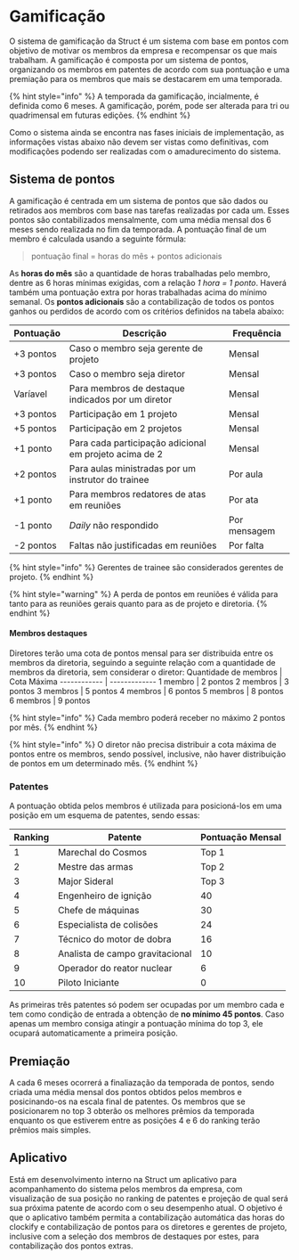 # Gamificação
O sistema de gamificação da Struct é um sistema com base em pontos com objetivo de motivar os membros da empresa e recompensar os que mais trabalham. A gamificação é composta por um sistema de pontos, organizando os membros em patentes de acordo com sua pontuação e uma premiação para os membros que mais se destacarem em uma temporada.

{% hint style="info" %}
A temporada da gamificação, incialmente, é definida como 6 meses. A gamificação, porém, pode ser alterada para tri ou quadrimensal em futuras edições.
{% endhint %}

Como o sistema ainda se encontra nas fases iniciais de implementação, as informações vistas abaixo não devem ser vistas como definitivas, com modificações podendo ser realizadas com o amadurecimento do sistema.

## Sistema de pontos
A gamificação é centrada em um sistema de pontos que são dados ou retirados aos membros com base nas tarefas realizadas por cada um. Esses pontos são contabilizados mensalmente, com uma média mensal dos 6 meses sendo realizada no fim da temporada.
A pontuação final de um membro é calculada usando a seguinte fórmula:
> pontuação final = horas do mês + pontos adicionais

As **horas do mês** são a quantidade de horas trabalhadas pelo membro, dentre as 6 horas mínimas exigidas, com a relação *1 hora = 1 ponto*. Haverá também uma pontuação extra por horas trabalhadas acima do mínimo semanal.
Os **pontos adicionais** são a contabilização de todos os pontos ganhos ou perdidos de acordo com os critérios definidos na tabela abaixo:

Pontuação | Descrição | Frequência
------------ | ------------- | -------------
+3 pontos | Caso o membro seja gerente de projeto | Mensal
+3 pontos | Caso o membro seja diretor | Mensal
Varíavel | Para membros de destaque indicados por um diretor | Mensal
+3 pontos | Participação em 1 projeto | Mensal
+5 pontos | Participação em 2 projetos | Mensal
+1 ponto | Para cada participação adicional em projeto acima de 2 | Mensal
+2 pontos | Para aulas ministradas por um instrutor do trainee | Por aula
+1 ponto | Para membros redatores de atas em reuniões | Por ata
-1 ponto | *Daily* não respondido | Por mensagem
-2 pontos | Faltas não justificadas em reuniões | Por falta

{% hint style="info" %}
Gerentes de trainee são considerados gerentes de projeto.
{% endhint %}

{% hint style="warning" %}
A perda de pontos em reuniões é válida para tanto para as reuniões gerais quanto para as de projeto e diretoria.
{% endhint %}

#### Membros destaques
Diretores terão uma cota de pontos mensal para ser distribuida entre os membros da diretoria, seguindo a seguinte relação com a quantidade de membros da diretoria, sem considerar o diretor:
Quantidade de membros | Cota Máxima
------------ | -------------
1 membro | 2 pontos
2 membros | 3 pontos
3 membros | 5 pontos
4 membros | 6 pontos
5 membros | 8 pontos
6 membros | 9 pontos

{% hint style="info" %}
Cada membro poderá receber no máximo 2 pontos por mês.
{% endhint %}

{% hint style="info" %}
O diretor não precisa distribuir a cota máxima de pontos entre os membros, sendo possível, inclusive, não haver distribuição de pontos em um determinado mês.
{% endhint %}

### Patentes
A pontuação obtida pelos membros é utilizada para posicioná-los em uma posição em um esquema de patentes, sendo essas:

Ranking | Patente | Pontuação Mensal
------------ | ------------- | -------------
1 | Marechal do Cosmos | Top 1
2 | Mestre das armas | Top 2
3 | Major Sideral | Top 3
4 | Engenheiro de ignição | 40
5 | Chefe de máquinas | 30
6 | Especialista de colisões | 24
7 | Técnico do motor de dobra | 16
8 | Analista de campo gravitacional | 10
9 | Operador do reator nuclear | 6
10 | Piloto Iniciante | 0

As primeiras três patentes só podem ser ocupadas por um membro cada e tem como condição de entrada a obtenção de **no mínimo 45 pontos**. Caso apenas um membro consiga atingir a pontuação mínima do top 3, ele ocupará automaticamente a primeira posição.

## Premiação
A cada 6 meses ocorrerá a finaliazação da temporada de pontos, sendo criada uma média mensal dos pontos obtidos pelos membros e posicinando-os na escala final de patentes.
Os membros que se posicionarem no top 3 obterão os melhores prêmios da temporada enquanto os que estiverem entre as posições 4 e 6 do ranking terão prêmios mais simples.

## Aplicativo
Está em desenvolvimento interno na Struct um aplicativo para acompanhamento do sistema pelos membros da empresa, com visualização de sua posição no ranking de patentes e projeção de qual será sua próxima patente de acordo com o seu desempenho atual. O objetivo é que o aplicativo também permita a contabilização automática das horas do clockify e contabilização de pontos para os diretores e gerentes de projeto, inclusive com a seleção dos membros de destaques por estes, para contabilização dos pontos extras.
